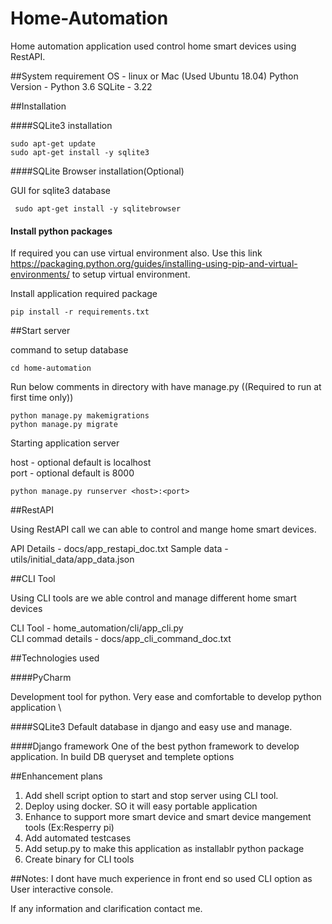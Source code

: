 # Home-Automation

Home automation application used control home smart devices using RestAPI.

##System requirement
    OS              - linux or Mac (Used Ubuntu 18.04)
    Python Version  - Python 3.6
    SQLite          - 3.22
    
##Installation

####SQLite3 installation

    sudo apt-get update
    sudo apt-get install -y sqlite3
   
####SQLite Browser installation(Optional)
    
GUI for sqlite3 database
    
     sudo apt-get install -y sqlitebrowser
     
#### Install python packages

If required you can use virtual environment also. Use this link https://packaging.python.org/guides/installing-using-pip-and-virtual-environments/ to setup virtual environment.

Install application required package

    pip install -r requirements.txt


##Start server

command to setup database

    cd home-automation

Run below comments in directory with have manage.py ((Required to run at first time only))

    python manage.py makemigrations
    python manage.py migrate
      
Starting application server

host - optional default is localhost \
port - optional default is 8000

    python manage.py runserver <host>:<port>

##RestAPI

Using RestAPI call we can able to control and mange home smart devices.

API Details - docs/app_restapi_doc.txt
Sample data - utils/initial_data/app_data.json

##CLI Tool

Using CLI tools are we able control and manage different home smart devices

CLI Tool - home_automation/cli/app_cli.py \
CLI commad details - docs/app_cli_command_doc.txt

##Technologies used

####PyCharm
 
Development tool for python. Very ease and comfortable to develop python application \

####SQLite3
Default database in django and easy use and manage.

####Django framework
One of the best python framework to develop application. In build DB queryset and templete options

##Enhancement plans
1. Add shell script option to start and stop server using CLI tool.
2. Deploy using docker. SO it will easy portable application
3. Enhance to support more smart device and smart device mangement tools (Ex:Resperry pi)
4. Add automated testcases
5. Add setup.py to make this application as installablr python package
6. Create binary for CLI tools

##Notes:
I dont have much experience  in front end so used CLI option as User interactive console.

If any information and clarification contact me.


